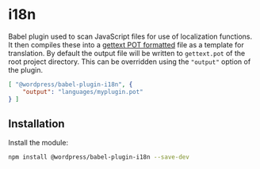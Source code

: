 i18n
======

Babel plugin used to scan JavaScript files for use of localization functions. It then compiles these into a [gettext POT formatted](https://en.wikipedia.org/wiki/Gettext) file as a template for translation. By default the output file will be written to `gettext.pot` of the root project directory. This can be overridden using the `"output"` option of the plugin.

```json
[ "@wordpress/babel-plugin-i18n", {
	"output": "languages/myplugin.pot"
} ]
```

## Installation

Install the module:

```bash
npm install @wordpress/babel-plugin-i18n --save-dev
```

